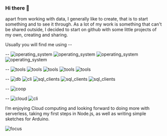 ### Hi there 👋

apart from working with data, I generally like to create, that is to start something and to see it through.
As a lot of my work is something that can't be shared outside, I decided to start on github with some little projects of my own, creating and sharing.

Usually you will find me using --

-- ![operating_system](https://img.shields.io/badge/os-macOS-0f62fe) ![operating_system](https://img.shields.io/badge/os-RedHat-333333) ![operating_system](https://img.shields.io/badge/os-Debian-333333) ![operating_system](https://img.shields.io/badge/os-Windows-333333)

-- ![tools](https://img.shields.io/badge/tools-bash-0f62fe) ![tools](https://img.shields.io/badge/tools-Postman-333333) ![tools](https://img.shields.io/badge/tools-NodeRED-333333) ![tools](https://img.shields.io/badge/tools-Visual_Studio_Code-333333) ![tools](https://img.shields.io/badge/tools-BBEdit-333333)

-- ![db](https://img.shields.io/badge/db-PostgreSQL%2FPostGis-0f62fe) ![cli](https://img.shields.io/badge/cli-psql-333333) ![sql_clients](https://img.shields.io/badge/sql_cl.-pgAdmin-333333)  ![sql_clients](https://img.shields.io/badge/sql_cl.-Postico-333333) ![sql_clients](https://img.shields.io/badge/sql_cl.-DBeaver_w/_OpenStreetMap-333333)

-- ![coop](https://img.shields.io/badge/coop-YouTrack-0f62fe)

-- ![cloud](https://img.shields.io/badge/cloud-IBM_Cloud-0f62fe) ![cli](https://img.shields.io/badge/cli-ibmcloud-333333)

I’m enjoying Cloud computing and looking forward to doing more with serverless, taking my first steps in Node.js, as well as writing simple sketches for Arduino.

![focus](https://img.shields.io/badge/focus-data%2C_analytics%2C_backend-333333)
